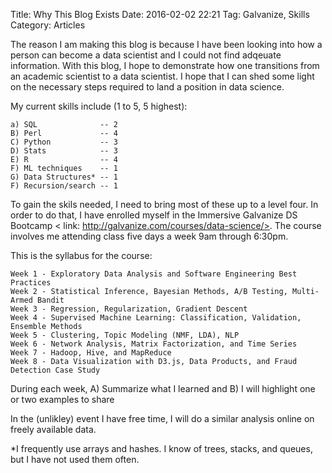 Title: Why This Blog Exists
Date:  2016-02-02 22:21
Tag: Galvanize, Skills
Category: Articles

The reason I am making this blog is because I have been looking into how a person can become a data scientist and I could not find adqeuate information. With this blog, I hope to demonstrate how one transitions from an academic scientist to a data scientist. I hope that I can shed some light on the necessary steps required to land a position in data science. 
    
My current skills include (1 to 5, 5 highest):
    
    a) SQL              -- 2
    B) Perl             -- 4
    C) Python           -- 3
    D) Stats            -- 3
    E) R                -- 4
    F) ML techniques    -- 1
    G) Data Structures* -- 1
    F) Recursion/search -- 1

To gain the skils needed, I need to bring most of these up to a level four. In order to do that, I have enrolled myself in the Immersive Galvanize DS Bootcamp < link: http://galvanize.com/courses/data-science/>. The course involves me attending class five days a week 9am through 6:30pm. 

This is the syllabus for the course:

    Week 1 - Exploratory Data Analysis and Software Engineering Best Practices
    Week 2 - Statistical Inference, Bayesian Methods, A/B Testing, Multi-Armed Bandit
    Week 3 - Regression, Regularization, Gradient Descent
    Week 4 - Supervised Machine Learning: Classification, Validation, Ensemble Methods
    Week 5 - Clustering, Topic Modeling (NMF, LDA), NLP
    Week 6 - Network Analysis, Matrix Factorization, and Time Series
    Week 7 - Hadoop, Hive, and MapReduce
    Week 8 - Data Visualization with D3.js, Data Products, and Fraud Detection Case Study

During each week,
A) Summarize what I learned and B) I will highlight one or two examples to share

In the (unlikley) event I have free time, I will do a similar analysis online on freely available data. 


*I frequently use arrays and hashes. I know of trees, stacks, and queues, but I have not used them often. 
